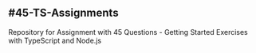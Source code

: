 #45-TS-Assignments
---
Repository for Assignment with 45 Questions - Getting Started Exercises with TypeScript and Node.js
